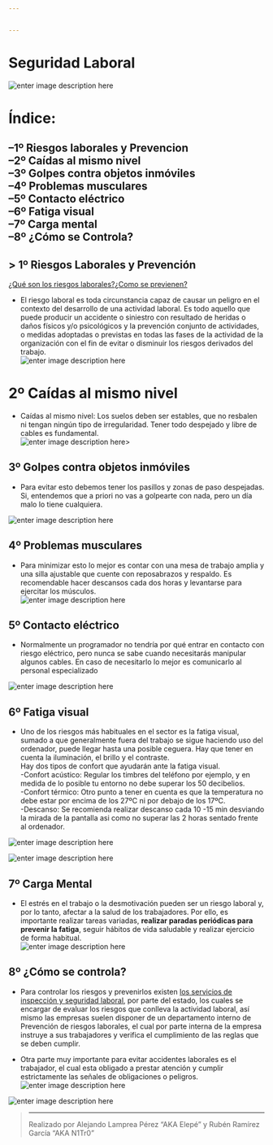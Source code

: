 ```yaml
---


---
```


<h1 id="seguridad-laboral">Seguridad Laboral</h1>
<p><img src="https://www.segurmaniazurekin.eus/a/2018/04/segurmania-28-abril-dia-seguridad-laboral.jpg" alt="enter image description here"></p>
<h1 id="índice">Índice:</h1>
<h2 id="º-riesgos-laborales-y-prevencion--2º-caídas-al-mismo-nivel--3º-golpes-contra-objetos-inmóviles--4º-problemas-musculares--5º-contacto-eléctrico--6º-fatiga-visual--7º-carga-mental--8º-¿cómo-se-controla">–1º Riesgos laborales y Prevencion<br>
–2º Caídas al mismo nivel<br>
–3º Golpes contra objetos inmóviles<br>
–4º Problemas musculares<br>
–5º Contacto eléctrico<br>
–6º Fatiga visual<br>
–7º Carga mental<br>
–8º ¿Cómo se Controla?</h2>
<blockquote></blockquote>
<h2 id="º-riesgos-laborales-y-prevención">&gt; 1º Riesgos Laborales y Prevención</h2>
<p><a href="https://castillalamancha.ccoo.es/a7c5e0faba682c8a270ad2170798d103000052.pdf">¿Qué son los riesgos laborales?¿Como se previenen?</a></p>
<ul>
<li>El riesgo laboral es  toda circunstancia capaz de causar un peligro en el contexto del desarrollo de una actividad laboral. Es todo aquello que puede producir un accidente o siniestro con resultado de heridas o daños físicos y/o psicológicos y la prevención conjunto de actividades, o medidas adoptadas o previstas en todas las fases de la actividad de la organización con el fin de evitar o disminuir los riesgos derivados del trabajo.<br>
<img src="https://media.licdn.com/dms/image/D4D12AQE4_kPpzJgZeg/article-cover_image-shrink_600_2000/0/1673735373727?e=2147483647&amp;v=beta&amp;t=iOV-t-_witSrjay74mjORmkcnAohA8j-2qvJjwbsZ_Y" alt="enter image description here"></li>
</ul>
<h1 id="º-caídas-al-mismo-nivel">2º Caídas al mismo nivel</h1>
<ul>
<li>Caídas al mismo nivel: Los suelos deben ser estables, que no resbalen ni tengan ningún tipo de irregularidad. Tener todo despejado y libre de cables es fundamental.<br>
<img src="https://serior-10c75.kxcdn.com/wp-content/uploads/2018/12/AD-2250.png" alt="enter image description here">&gt;</li>
</ul>
<h2 id="º-golpes-contra-objetos-inmóviles">3º Golpes contra objetos inmóviles</h2>
<ul>
<li>Para evitar esto debemos tener los pasillos y zonas de paso despejadas. Si, entendemos que a priori no vas a golpearte con nada, pero un día malo lo tiene cualquiera.</li>
</ul>
<p><img src="https://www.mutuabalear.es/verFichero.php?id=793&amp;x=400&amp;y=406" alt="enter image description here"></p>
<blockquote></blockquote>
<h2 id="º-problemas-musculares">4º Problemas musculares</h2>
<ul>
<li>Para minimizar esto lo mejor es contar con una mesa de trabajo amplia y una silla ajustable que cuente con reposabrazos y respaldo. Es recomendable hacer descansos cada dos horas y levantarse para ejercitar los músculos.<br>
<img src="https://cirugiadecolumnaguadalajara.com.mx/blog/wp-content/uploads/2019/06/%C2%BFQue-causa-el-dolor-muscular.jpg" alt="enter image description here"></li>
</ul>
<blockquote></blockquote>
<h2 id="º-contacto-eléctrico"><strong>5º Contacto eléctrico</strong></h2>
<ul>
<li>Normalmente un programador no tendría por qué entrar en contacto con riesgo eléctrico, pero nunca se sabe cuando necesitarás manipular algunos cables. En caso de necesitarlo lo mejor es comunicarlo al personal especializado</li>
</ul>
<p><img src="https://www.prevensystem.com/componentes/editor/ckfinder/userfiles/files/RIESGO-ELECTRICO.png" alt="enter image description here"></p>
<blockquote></blockquote>
<h2 id="º-fatiga-visual">6º Fatiga visual</h2>
<ul>
<li>Uno de los riesgos más habituales en el sector es la fatiga visual, sumado a que generalmente fuera del trabajo se sigue haciendo uso del ordenador, puede llegar hasta una posible ceguera. Hay que tener en cuenta la iluminación, el brillo y el contraste.<br>
Hay dos tipos de confort que ayudarán ante la fatiga visual.<br>
-Confort acústico: Regular los timbres del teléfono por ejemplo, y en medida de lo posible tu entorno no debe superar los 50 decibelios.<br>
-Confort térmico: Otro punto a tener en cuenta es que la temperatura no debe estar por encima de los 27ºC ni por debajo de los 17ºC.<br>
-Descanso: Se recomienda realizar descanso cada 10 -15 min desviando la mirada de la pantalla asi como no superar las 2 horas sentado frente al ordenador.</li>
</ul>
<p><img src="https://www.eurocanariasoftalmologica.com/wp-content/uploads/2018/08/fatiga-visual.jpg" alt="enter image description here"></p>
<p><img src="https://www.martinezdecarneros.com/wp-content/uploads/2017/02/sintomas-fatiga-visual-1024x569.jpg" alt="enter image description here"></p>
<h2 id="º-carga-mental">7º Carga Mental</h2>
<ul>
<li>El estrés en el trabajo o la desmotivación pueden ser un riesgo laboral y, por lo tanto, afectar a la salud de los trabajadores. Por ello, es importante realizar tareas variadas, <strong>realizar paradas periódicas para prevenir la fatiga</strong>, seguir hábitos de vida saludable y realizar ejercicio de forma habitual.<br>
<img src="https://antiagingsshop.com/wp-content/uploads/2022/04/agency-young-adult-profession-stressed-black-scaled.jpg" alt="enter image description here"></li>
</ul>
<h2 id="º-¿cómo-se-controla">8º ¿Cómo se controla?</h2>
<ul>
<li>
<p>Para controlar los riesgos y prevenirlos existen <a href="https://www.mites.gob.es/es/Guia/texto/guia_10/contenidos/guia_10_22_1.htm">los servicios de inspección y seguridad laboral</a>, por parte del estado, los cuales se encargar de evaluar los riesgos que conlleva la actividad laboral, así mismo las empresas suelen disponer de un departamento interno de Prevención de riesgos laborales, el cual por parte interna de la empresa instruye a sus trabajadores y verifica el cumplimiento de las reglas que se deben cumplir.</p>
</li>
<li>
<p>Otra parte muy importante para evitar accidentes laborales es el trabajador, el cual esta obligado a prestar atención y cumplir estrictamente las señales de obligaciones o peligros.<br>
<img src="https://2.bp.blogspot.com/-1jfwa4f2ysY/VXGNW0t5RpI/AAAAAAAAABM/VqlW1z4Zwsg/s1600/Obligacion.png" alt="enter image description here"></p>
</li>
</ul>
<p><img src="https://1.bp.blogspot.com/_Au8MphjXLLM/TN2Zg7ODKJI/AAAAAAAAAAU/VcKb1MSVcQ8/s1600/12.gif" alt="enter image description here"></p>
<blockquote>
<hr>
<p>Realizado por Alejando Lamprea Pérez “AKA Elepé” y Rubén Ramírez García “AKA N1Tr0”</p>
</blockquote>

